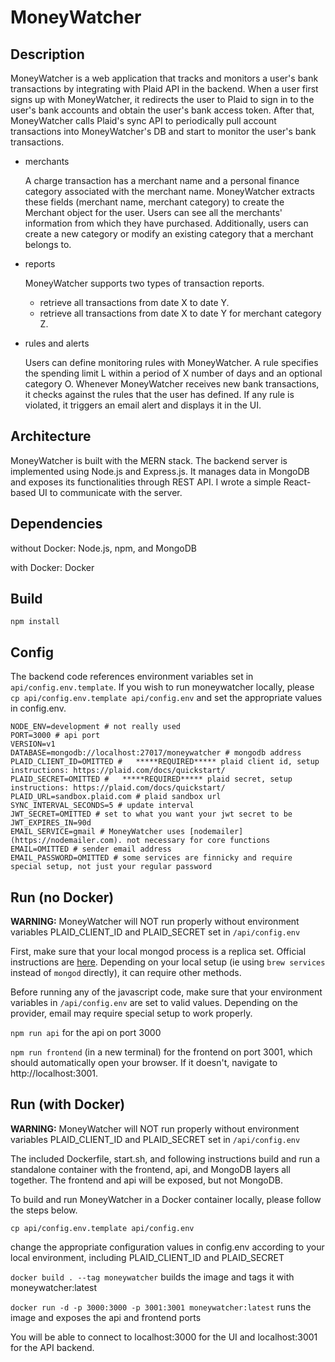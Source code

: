 # MoneyWatcher
## Description
MoneyWatcher is a web application that tracks and monitors a user's bank transactions by integrating with Plaid API in the backend. When a user first signs up with MoneyWatcher, it redirects the user to Plaid to sign in to the user's bank accounts and obtain the user's bank access token. After that, MoneyWatcher calls Plaid's sync API to periodically pull account transactions into MoneyWatcher's DB and start to monitor the user's bank transactions.
* merchants

  A charge transaction has a merchant name and a personal finance category associated with the merchant name. MoneyWatcher extracts these fields (merchant name, merchant category) to create the Merchant object for the user. Users can see all the merchants' information from which they have purchased. Additionally, users can create a new category or modify an existing category that a merchant belongs to.
* reports

  MoneyWatcher supports two types of transaction reports. 
  * retrieve all transactions from date X to date Y. 
  * retrieve all transactions from date X to date Y for merchant category Z.
* rules and alerts

  Users can define monitoring rules with MoneyWatcher. A rule specifies the spending limit L within a period of X number of days and an optional category O. Whenever MoneyWatcher receives new bank transactions, it checks against the rules that the user has defined. If any rule is violated, it triggers an email alert and displays it in the UI.

## Architecture
MoneyWatcher is built with the MERN stack. The backend server is implemented using Node.js and Express.js. It manages data in MongoDB and exposes its functionalities through REST API. I wrote a simple React-based UI to communicate with the server.

## Dependencies
without Docker: Node.js, npm, and MongoDB

with Docker: Docker
## Build
`npm install`
## Config
The backend code references environment variables set in `api/config.env.template`. If you wish to run moneywatcher locally, please `cp api/config.env.template api/config.env` and set the appropriate values in config.env.
```
NODE_ENV=development # not really used
PORT=3000 # api port
VERSION=v1
DATABASE=mongodb://localhost:27017/moneywatcher # mongodb address
PLAID_CLIENT_ID=OMITTED #   *****REQUIRED***** plaid client id, setup instructions: https://plaid.com/docs/quickstart/
PLAID_SECRET=OMITTED #   *****REQUIRED***** plaid secret, setup instructions: https://plaid.com/docs/quickstart/
PLAID_URL=sandbox.plaid.com # plaid sandbox url
SYNC_INTERVAL_SECONDS=5 # update interval 
JWT_SECRET=OMITTED # set to what you want your jwt secret to be
JWT_EXPIRES_IN=90d
EMAIL_SERVICE=gmail # MoneyWatcher uses [nodemailer](https://nodemailer.com). not necessary for core functions
EMAIL=OMITTED # sender email address
EMAIL_PASSWORD=OMITTED # some services are finnicky and require special setup, not just your regular password
```
## Run (no Docker)
**WARNING:** MoneyWatcher will NOT run properly without environment variables PLAID_CLIENT_ID and PLAID_SECRET set in `/api/config.env` 

First, make sure that your local mongod process is a replica set. Official instructions are [here](https://www.mongodb.com/docs/manual/tutorial/convert-standalone-to-replica-set). Depending on your local setup (ie using `brew services` instead of `mongod` directly), it can require other methods. 

Before running any of the javascript code, make sure that your environment variables in `/api/config.env` are set to valid values. Depending on the provider, email may require special setup to work properly. 

`npm run api` for the api on port 3000 

`npm run frontend` (in a new terminal) for the frontend on port 3001, which should automatically open your browser. If it doesn't, navigate to http://localhost:3001.

## Run (with Docker)
**WARNING:** MoneyWatcher will NOT run properly without environment variables PLAID_CLIENT_ID and PLAID_SECRET set in `/api/config.env` 

The included Dockerfile, start.sh, and following instructions build and run a standalone container with the frontend, api, and MongoDB layers all together. The frontend and api will be exposed, but not MongoDB. 

To build and run MoneyWatcher in a Docker container locally, please follow the steps below.

`cp api/config.env.template api/config.env` 

change the appropriate configuration values in config.env according to your local environment, including PLAID_CLIENT_ID and PLAID_SECRET


`docker build . --tag moneywatcher` builds the image and tags it with moneywatcher:latest

`docker run -d -p 3000:3000 -p 3001:3001 moneywatcher:latest` runs the image and exposes the api and frontend ports

You will be able to connect to localhost:3000 for the UI and localhost:3001 for the API backend.
